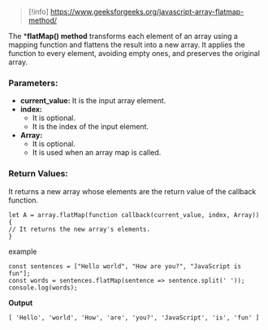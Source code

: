 >[!info] https://www.geeksforgeeks.org/javascript-array-flatmap-method/

The ***flatMap() method** transforms each element of an array using a mapping function and flattens the result into a new array. It applies the function to every element, avoiding empty ones, and preserves the original array.

### ****Parameters:****

- ****current_value:**** It is the input array element.
- ****index:****
    - It is optional.
    - It is the index of the input element.
- ****Array:****   
    - It is optional.
    - It is used when an array map is called.

### ****Return Values:****

It returns a new array whose elements are the return value of the callback function.

```JS
let A = array.flatMap(function callback(current_value, index, Array)) {  
// It returns the new array's elements.  
}
```

example
```JS
const sentences = ["Hello world", "How are you?", "JavaScript is fun"]; 
const words = sentences.flatMap(sentence => sentence.split(' ')); console.log(words);
```

**Output**

`[ 'Hello', 'world', 'How', 'are', 'you?', 'JavaScript', 'is', 'fun' ]`